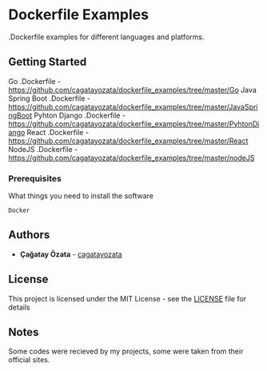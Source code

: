 # Dockerfile Examples

.Dockerfile examples for different languages and platforms.

## Getting Started

Go .Dockerfile - https://github.com/cagatayozata/dockerfile_examples/tree/master/Go
Java Spring Boot .Dockerfile - https://github.com/cagatayozata/dockerfile_examples/tree/master/JavaSpringBoot
Pyhton Django .Dockerfile - https://github.com/cagatayozata/dockerfile_examples/tree/master/PyhtonDjango
React .Dockerfile - https://github.com/cagatayozata/dockerfile_examples/tree/master/React
NodeJS .Dockerfile - https://github.com/cagatayozata/dockerfile_examples/tree/master/nodeJS

### Prerequisites

What things you need to install the software

```
Docker
```

## Authors

* **Çağatay Özata** - [cagatayozata](https://github.com/cagatayozata)

## License

This project is licensed under the MIT License - see the [LICENSE](LICENSE) file for details

## Notes

Some codes were recieved by my projects, some were taken from their official sites.
